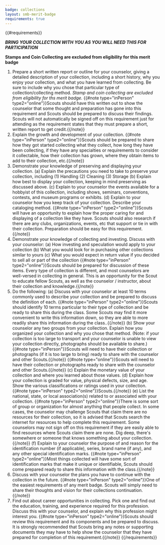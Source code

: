 ```yaml
---
badge: collections
layout: smb-merit-badge
requirements: true
---
```


{{#requirements}}

<b><i>BRING YOUR COLLECTION WITH YOU AS YOU WILL NEED THIS FOR PARTICIPATION</i></b>

<b>Stamps and Coin Collecting are excluded from eligibility for this merit badge</b>

1. Prepare a short written report or outline for your counselor, giving a detailed description of your collection, including a short history, why you enjoy your collection, and what you have learned from collecting. Be sure to include why you chose that particular type of collection/collecting method.
    *Stamp and coin collecting are excluded from eligibility for ths merit badge.*
    {{#note type="inPerson" type2="online"}}Scouts should have this written out to show the counselor that some thought and preparation has gone into this requirement and Scouts should be prepared to discuss their findings. Scouts will not automatically be signed off on this requirement just for attending as the requirement states that they must prepare a short, written report to get credit.{{/note}}
2. Explain the growth and development of your collection.
    {{#note type="inPerson" type2="online"}}Scouts should be prepared to share how they got started collecting what they collect, how long they have been collecting, if they have any specialties or requirements to consider it collectable, how their collection has grown, where they obtain items to add to their collection, etc.{{/note}}
3. Demonstrate your knowledge of preserving and displaying your collection.
    (a) Explain the precautions you need to take to preserve your collection, including
        (1) Handling
        (2) Cleaning
        (3) Storage
    (b) Explain how best to display your collection, keeping in mind preserving as discussed above.
    (c) Explain to your counselor the events available for a hobbyist of this collection, including shows, seminars, conventions, contests, and museum programs or exhibits.
    (d) Explain to your counselor how you keep track of your collection. Describe your cataloging method.
    {{#note type="inPerson" type2="online"}}Scouts will have an opportunity to explain how the proper caring for and displaying of a collection like they have. Scouts should also research if there are any clubs, organizations, events, etc that support or tie in with their collection. Preparation should be easy for this requirement.{{/note}}
4. Demonstrate your knowledge of collecting and investing. Discuss with your counselor:
    (a) How investing and speculation would apply to your collection
    (b) What you would look for in purchasing other collections similar to yours
    (c) What you would expect in return value if you decided to sell all or part of the collection
    {{#note type="inPerson" type2="online"}}Scouts should be prepared for discussion of these items. Every type of collection is different, and most counselors are well-versed in collecting in general. This is an opportunity for the Scout to educate fellow Scouts, as well as the counselor / instructor, about their collection and knowledge.{{/note}}
5. Do the following:
    (a) Discuss with your counselor at least 10 terms commonly used to describe your collection and be prepared to discuss the definition of each.
        {{#note type="inPerson" type2="online"}}Scouts should identify 10 terms particular to their type of collection and be ready to share this during the class. Some Scouts may find it more convenient to write this information down, so they are able to more readily share this information during the class..{{/note}}
    (b) Show your counselor any two groups from your collection. Explain how you organized your collection and why you chose that method. (Note: if your collection is too large to transport and your counselor is unable to view your collection directly, photographs should be available to share.)
        {{#note type="inPerson"}}Scouts will need to have their collection or photographs (if it is too large to bring) ready to share with the counselor and other Scouts.{{/note}}
        {{#note type="online"}}Scouts will need to have their collection or photographs ready to share with the counselor and other Scouts.{{/note}}
    (c) Explain the monetary value of your collection and where you learned about those values.
    (d) Explain how your collection is graded for value, physical defects, size, and age. Show the various classifications or ratings used in your collection.
        {{#note type="inPerson" type2="online"}}Scouts.{{/note}}
    (e) List the national, state, or local association(s) related to or associated with your collection.
         {{#note type="inPerson" type2="online"}}There is some sort of group or organization for almost anything that people collect. In some cases, the counselor may challenge Scouts that claim there are no resources for their collection, so it is advised that Scouts search the internet for resources to help complete this requirement. Some counselors may not sign off on this requirement if they are easily able to find resources where Scouts claim there are none. Dig deep, there's somewhere or someone that knows something about your collection.{{/note}}
    (f) Explain to your counselor the purpose of and reason for the identification number (if applicable), series, brand name (if any), and any other special identification marks.
        {{#note type="inPerson" type2="online"}}Most things collected will have some sort of identification marks that make it unique or identifiable, Scouts should come prepared ready to share this information with the class.{{/note}}
6. Discuss with your counselor the plans you have to continue with the collection in the future.
    {{#note type="inPerson" type2="online"}}One of the easiest requirements of any merit badge. Scouts will simply need to share their thoughts and vision for their collections continuation.{{/note}}
7. Find out about career opportunities in collecting. Pick one and find out the education, training, and experience required for this profession. Discuss this with your counselor, and explain why this profession might interest you.
    {{#note type="inPerson" type2="online"}}Scouts should review this requirement and its components and be prepared to discuss. It is strongly recommended that Scouts bring any notes or supporting documents they may have to help show the counselor that they have prepared for completion of this requirement.{{/note}}
{{/requirements}}

